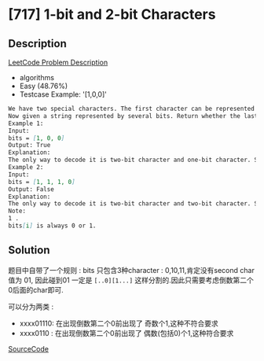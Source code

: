 # [717] 1-bit and 2-bit Characters

## Description

[LeetCode Problem Description](https://leetcode.com/problems/1-bit-and-2-bit-characters/description/)

* algorithms
* Easy (48.76%)
* Testcase Example:  '[1,0,0]'

```md
We have two special characters. The first character can be represented by one bit 0. The second character can be represented by two bits (10 or 11).  
Now given a string represented by several bits. Return whether the last character must be a one-bit character or not. The given string will always end with a zero.
Example 1:
Input:
bits = [1, 0, 0]
Output: True
Explanation:
The only way to decode it is two-bit character and one-bit character. So the last character is one-bit character.
Example 2:
Input:
bits = [1, 1, 1, 0]
Output: False
Explanation:
The only way to decode it is two-bit character and two-bit character. So the last character is NOT one-bit character.
Note:
1 .
bits[i] is always 0 or 1.

```

## Solution

题目中自带了一个规则 : bits 只包含3种character : 0,10,11,肯定没有second char 值为 01, 因此碰到01 一定是 `[..0][1...]` 这样分割的.因此只需要考虑倒数第二个0后面的char即可.

可以分为两类 :

* xxxx01110: 在出现倒数第二个0前出现了 奇数个1,这种不符合要求
* xxxx0110 : 在出现倒数第二个0前出现了 偶数(包括0)个1,这种符合要求

[SourceCode](./solution.js)